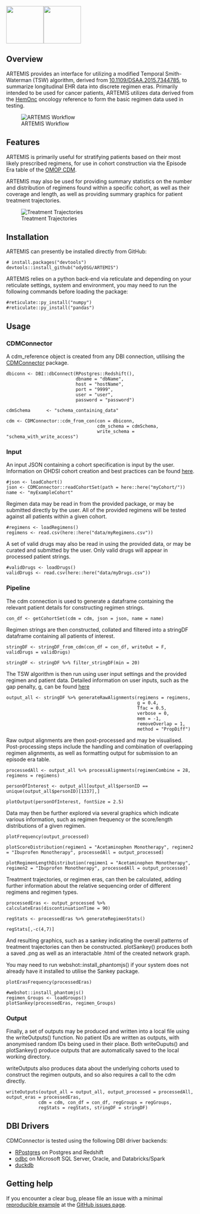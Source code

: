 <p float="left">

<img src="./img/artemis.png" style="vertical-align: center;" width="100"/><img src="./img/ods_logo.jpg" style="vertical-align: center;" width="100"/>

</p>
<!-- README.md is generated from README.Rmd. Please edit that file -->

## Overview

ARTEMIS provides an interface for utilizing a modified Temporal
Smith-Waterman (TSW) algorithm, derived from
[10.1109/DSAA.2015.7344785](https://www.researchgate.net/publication/292331949_Temporal_Needleman-Wunsch),
to summarize longitudinal EHR data into discrete regimen eras. Primarily
intended to be used for cancer patients, ARTEMIS utilizes data derived
from the [HemOnc](https://hemonc.org/wiki/Main_Page) oncology reference
to form the basic regimen data used in testing.

<figure>
<img src="/img/Workflow_Detailed.png?" alt="ARTEMIS Workflow" />
<figcaption aria-hidden="true">ARTEMIS Workflow</figcaption>
</figure>

## Features

ARTEMIS is primarily useful for stratifying patients based on their most
likely prescribed regimens, for use in cohort construction via the
Episode Era table of the [OMOP
CDM](https://www.ohdsi.org/data-standardization/).

ARTEMIS may also be used for providing summary statistics on the number
and distribution of regimens found within a specific cohort, as well as
their coverage and length, as well as providing summary graphics for
patient treatment trajectories.

<figure>
<img src="/img/Networks.png?" alt="Treatment Trajectories" />
<figcaption aria-hidden="true">Treatment Trajectories</figcaption>
</figure>

## Installation

ARTEMIS can presently be installed directly from GitHub:

    # install.packages("devtools")
    devtools::install_github("odyOSG/ARTEMIS")

ARTEMIS relies on a python back-end via reticulate and depending on your
reticulate settings, system and environment, you may need to run the
following commands before loading the package:

    #reticulate::py_install("numpy")
    #reticulate::py_install("pandas")

## Usage

### CDMConnector

A cdm\_reference object is created from any DBI connection, utilising
the [CDMConnector](https://darwin-eu.github.io/CDMConnector/) package.

    dbiconn <- DBI::dbConnect(RPostgres::Redshift(),
                              dbname = "dbName",
                              host = "hostName",
                              port = "9999",
                              user = "user",
                              password = "password")

    cdmSchema      <- "schema_containing_data"

    cdm <- CDMConnector::cdm_from_con(con = dbiconn,
                                      cdm_schema = cdmSchema,
                                      write_schema = "schema_with_write_access")

### Input

An input JSON containing a cohort specification is input by the user.
Information on OHDSI cohort creation and best practices can be found
[here](https://ohdsi.github.io/TheBookOfOhdsi/Cohorts.html).

    #json <- loadCohort()
    json <- CDMConnector::readCohortSet(path = here::here("myCohort/"))
    name <- "myExampleCohort"

Regimen data may be read in from the provided package, or may be
submitted directly by the user. All of the provided regimens will be
tested against all patients within a given cohort.

    #regimens <- loadRegimens()
    regimens <- read.csv(here::here("data/myRegimens.csv"))

A set of valid drugs may also be read in using the provided data, or may
be curated and submitted by the user. Only valid drugs will appear in
processed patient strings.

    #validDrugs <- loadDrugs()
    validDrugs <- read.csv(here::here("data/myDrugs.csv"))

### Pipeline

The cdm connection is used to generate a dataframe containing the
relevant patient details for constructing regimen strings.

    con_df <- getCohortSet(cdm = cdm, json = json, name = name)

Regimen strings are then constructed, collated and filtered into a
stringDF dataframe containing all patients of interest.

    stringDF <- stringDF_from_cdm(con_df = con_df, writeOut = F, validDrugs = validDrugs)

    stringDF <- stringDF %>% filter_stringDF(min = 20)

The TSW algorithm is then run using user input settings and the provided
regimen and patient data. Detailed information on user inputs, such as
the gap penalty, g, can be found [here](www.github.com/odyOSG/ARTEMIS)

    output_all <- stringDF %>% generateRawAlignments(regimens = regimens,
                                                     g = 0.4,
                                                     Tfac = 0.5,
                                                     verbose = 0,
                                                     mem = -1,
                                                     removeOverlap = 1,
                                                     method = "PropDiff")

Raw output alignments are then post-processed and may be visualised.
Post-processing steps include the handling and combination of
overlapping regimen alignments, as well as formatting output for
submission to an episode era table.

    processedAll <- output_all %>% processAlignments(regimenCombine = 28, regimens = regimens)

    personOfInterest <- output_all[output_all$personID == unique(output_all$personID)[1337],]

    plotOutput(personOfInterest, fontSize = 2.5)

Data may then be further explored via several graphics which indicate
various information, such as regimen frequency or the score/length
distributions of a given regimen.

    plotFrequency(output_processed)

    plotScoreDistribution(regimen1 = "Acetaminophen Monotherapy", regimen2 = "Ibuprofen Monotherapy", processedAll = output_processed)

    plotRegimenLengthDistribution(regimen1 = "Acetaminophen Monotherapy", regimen2 = "Ibuprofen Monotherapy", processedAll = output_processed)

Treatment trajectories, or regimen eras, can then be calculated, adding
further information about the relative sequencing order of different
regimens and regimen types.

    processedEras <- output_processed %>% calculateEras(discontinuationTime = 90)

    regStats <- processedEras %>% generateRegimenStats()

    regStats[,-c(4,7)]

And resulting graphics, such as a sankey indicating the overall patterns
of treatment trajectories can then be constructed. plotSankey() produces
both a saved .png as well as an interactable .html of the created
network graph.

You may need to run webshot::install\_phantomjs() if your system does
not already have it installed to utilise the Sankey package.

    plotErasFrequency(processedEras)

    #webshot::install_phantomjs()
    regimen_Groups <- loadGroups()
    plotSankey(processedEras, regimen_Groups)

### Output

Finally, a set of outputs may be produced and written into a local file
using the writeOutputs() function. No patient IDs are written as
outputs, with anonymised random IDs being used in their place. Both
writeOuputs() and plotSankey() produce outputs that are automatically
saved to the local working directory.

writeOutputs also produces data about the underlying cohorts used to
construct the regimen outputs, and so also requires a call to the cdm
directly.

    writeOutputs(output_all = output_all, output_processed = processedAll, output_eras = processedEras,
                cdm = cdm, con_df = con_df, regGroups = regGroups,
                regStats = regStats, stringDF = stringDF)

## DBI Drivers

CDMConnector is tested using the following DBI driver backends:

-   [RPostgres](https://rpostgres.r-dbi.org/reference/postgres) on
    Postgres and Redshift
-   [odbc](https://solutions.posit.co/connections/db/r-packages/odbc/)
    on Microsoft SQL Server, Oracle, and Databricks/Spark
-   [duckdb](https://duckdb.org/docs/api/r)

## Getting help

If you encounter a clear bug, please file an issue with a minimal
[reproducible example](https://reprex.tidyverse.org/) at the [GitHub
issues page](https://github.com/OdyOSG/ARTEMIS/issues).
